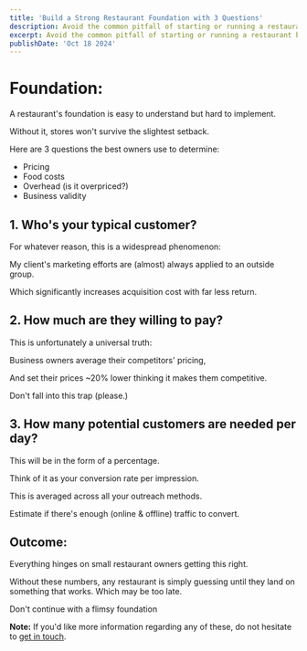 ```yaml
---
title: 'Build a Strong Restaurant Foundation with 3 Questions'
description: Avoid the common pitfall of starting or running a restaurant business with a flimsy foundation. Solidify your foundation, and grow steadily.
excerpt: Avoid the common pitfall of starting or running a restaurant business with a flimsy foundation. Solidify your foundation, and grow steadily.
publishDate: 'Oct 18 2024'
---
```




# Foundation:

A restaurant's foundation is easy to understand but hard to implement.

Without it, stores won't survive the slightest setback.

Here are 3 questions the best owners use to determine:

- Pricing
- Food costs
- Overhead (is it overpriced?)
- Business validity



## 1. **Who's your typical customer?**

For whatever reason, this is a widespread phenomenon:

My client's marketing efforts are (almost) always applied to an outside group.

Which significantly increases acquisition cost with far less return.

## 2. **How much are they willing to pay?**

This is unfortunately a universal truth:

Business owners average their competitors' pricing,

And set their prices ~20% lower thinking it makes them competitive.

Don't fall into this trap (please.)

## 3. **How many potential customers are needed per day?**

This will be in the form of a percentage. 

Think of it as your conversion rate per impression.

This is averaged across all your outreach methods.

Estimate if there's enough (online & offline) traffic to convert.


## Outcome:

Everything hinges on small restaurant owners getting this right.

Without these numbers, any restaurant is simply guessing until they land on something that works. Which may be too late.

Don't continue with a flimsy foundation


**Note:** If you'd like more information regarding any of these, do not hesitate to [get in touch](https://MaxIyad.com/contact).
